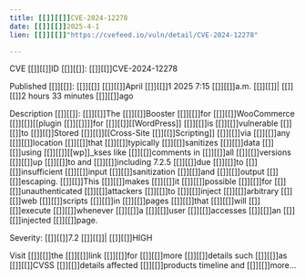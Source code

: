 ```yaml
---
title: [[]][[]]CVE-2024-12278
date: [[]][[]]2025-4-1
lien: [[]][[]]"https://cvefeed.io/vuln/detail/CVE-2024-12278"

---
```


CVE [[]][[]]ID [[]][[]]: [[]][[]]CVE-2024-12278

Published [[]][[]]: [[]][[]] [[]][[]]April [[]][[]]1
2025
7:15 [[]][[]]a.m. [[]][[]]| [[]][[]]2 hours
33 minutes [[]][[]]ago

Description [[]][[]]: [[]][[]]The [[]][[]]Booster [[]][[]]for [[]][[]]WooCommerce [[]][[]][[plugin [[]][[]]]]for [[]][[]][[WordPress]] [[]][[]]is [[]][[]]vulnerable [[]][[]]to [[]][[]]Stored [[]][[]][[Cross-Site [[]][[]]Scripting]] [[]][[]]via [[]][[]]any [[]][[]]location [[]][[]]that [[]][[]]typically [[]][[]]sanitizes [[]][[]]data [[]][[]]using [[]][[]][[wp]]_kses
like [[]][[]]comments
in [[]][[]]all [[]][[]]versions [[]][[]]up [[]][[]]to
and [[]][[]]including
7.2.5 [[]][[]]due [[]][[]]to [[]][[]]insufficient [[]][[]]input [[]][[]]sanitization [[]][[]]and [[]][[]]output [[]][[]]escaping. [[]][[]]This [[]][[]]makes [[]][[]]it [[]][[]]possible [[]][[]]for [[]][[]]unauthenticated [[]][[]]attackers [[]][[]]to [[]][[]]inject [[]][[]]arbitrary [[]][[]]web [[]][[]]scripts [[]][[]]in [[]][[]]pages [[]][[]]that [[]][[]]will [[]][[]]execute [[]][[]]whenever [[]][[]]a [[]][[]]user [[]][[]]accesses [[]][[]]an [[]][[]]injected [[]][[]]page.

Severity: [[]][[]]7.2 [[]][[]]| [[]][[]]HIGH

Visit [[]][[]]the [[]][[]]link [[]][[]]for [[]][[]]more [[]][[]]details
such [[]][[]]as [[]][[]]CVSS [[]][[]]details
affected [[]][[]]products
timeline
and [[]][[]]more...
